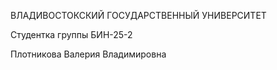 ВЛАДИВОСТОКСКИЙ ГОСУДАРСТВЕННЫЙ УНИВЕРСИТЕТ

Студентка группы БИН-25-2

Плотникова Валерия Владимировна